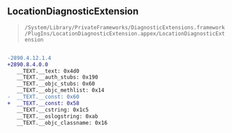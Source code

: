 ## LocationDiagnosticExtension

> `/System/Library/PrivateFrameworks/DiagnosticExtensions.framework/PlugIns/LocationDiagnosticExtension.appex/LocationDiagnosticExtension`

```diff

-2890.4.12.1.4
+2890.8.4.0.0
   __TEXT.__text: 0x4d0
   __TEXT.__auth_stubs: 0x190
   __TEXT.__objc_stubs: 0x60
   __TEXT.__objc_methlist: 0x14
-  __TEXT.__const: 0x60
+  __TEXT.__const: 0x58
   __TEXT.__cstring: 0x1c5
   __TEXT.__oslogstring: 0xab
   __TEXT.__objc_classname: 0x16

```
